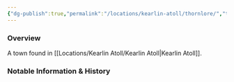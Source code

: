 ```yaml
---
{"dg-publish":true,"permalink":"/locations/kearlin-atoll/thornlore/","tags":["Location","Unexplored"],"noteIcon":"","created":"2024-12-13T17:37:34.478+00:00","updated":"2024-12-13T22:42:33.049+00:00"}
---
```



### Overview
A town found in [[Locations/Kearlin Atoll/Kearlin Atoll\|Kearlin Atoll]].

### Notable Information & History 